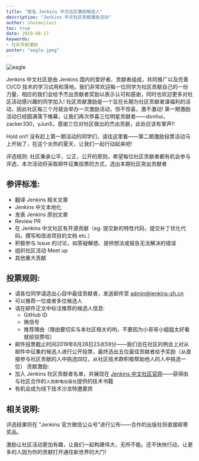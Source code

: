 ```yaml
---
title: "提名 Jenkins 中文社区激励候选人"
description: "Jenkins 中文社区贡献激励活动"
author: shuimujiazi
toc: true
date: 2019-08-17
keywords:
- 社区贡献激励
poster: "eagle.jpeg"
---
```


![eagle](eagle.jpeg)

Jenkins 中文社区是由 Jenkins 国内的爱好者、贡献者组成，共同推广以及完善 CI/CD 技术的学习试用和落地。我们非常欢迎每一位同学为社区贡献自己的一份力量，相应的我们会给予杰出贡献者奖励以表示认可和感谢，同时也欢迎更多对社区活动感兴趣的同学加入! 社区贡献激励是一个旨在长期为社区贡献者谋福利的活动，因此社区每三个月就会举办一次激励活动，惊不惊喜，激不激动! 第一期激励活动已经圆满落下帷幕，让我们再次恭喜三位明星贡献者——donhui，zacker330，yJunS，感谢三位对社区做出的杰出贡献，此处应该有掌声!!

Hold on!! 没有赶上第一期活动的同学们，请往这里看——第二期激励投票活动马上开始了，在这个炎热的夏天，让我们一起行动起来吧!

评选规则: 社区秉承公平，公正，公开的原则，希望每位社区贡献者都有机会参与评选，本次活动将采取邮件征集投票的方式，选出本期社区突出贡献者

## 参评标准:
- 翻译 Jenkins 相关文章
- Jenkins 中文本地化
- 发表 Jenkins 原创文章
- Review PR
- 在 Jenkins 中文社区有开源贡献（eg: 提交新的特性代码，提交补丁优化代码，撰写和改进项目的文档 etc.）
- 积极参与 Issue 的讨论，如答疑解惑、提供想法或报告无法解决的错误
- 组织社区活动 Meet up
- 其他重大贡献

## 投票规则:
- 请各位同学请选出心目中最佳贡献者，发送邮件至 admin@jenkins-zh.cn
- 可以推荐一位或者多位候选人
- 请在邮件正文中标注推荐的候选人信息:
    - GitHub ID
    - 微信号
    - 推荐理由（理由要切实与本社区相关的哟，不要因为小哥哥小姐姐太好看就给投票哈）
- 邮件投票截止时间2019年8月28日23点59分——我们会在社区的例会上对从邮件中征集的候选人进行公开投票，最终选出五位最佳贡献者给予奖励（从直接参与社区贡献的人中挑选四位，从社区技术群积极帮助他人的人中挑选一位）
贡献激励:
- 加入 Jenkins 社区贡献者名单，并展现在 [Jenkins 中文社区官网](https://jenkins-zh.cn/)——获得由与社区合作的`人民邮电出版社`提供的技术书籍
- 有机会成为线下技术沙龙特邀嘉宾
  
## 相关说明:
评选结果将在 “Jenkins 官方微信公众号”进行公布——合作的出版社将直接邮寄奖品。

激励让社区活动更加有趣，让我们一起构建伟大，无所不能。还不快快行动，让更多的人因为你的贡献打开通往新世界的大门!
